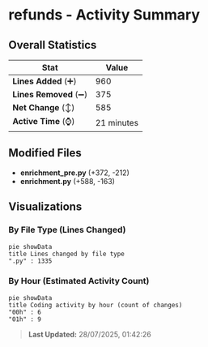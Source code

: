 # refunds - Activity Summary 

## Overall Statistics

| Stat                   | Value                                                             |
| ---------------------- | ----------------------------------------------------------------- |
| **Lines Added** (➕)   | 960                                          |
| **Lines Removed** (➖) | 375                                        |
| **Net Change** (↕)    | 585                |
| **Active Time** (⌚)   | 21 minutes |


## Modified Files
- **enrichment_pre.py** (+372, -212)
- **enrichment.py** (+588, -163)

## Visualizations

### By File Type (Lines Changed)

```mermaid
pie showData
title Lines changed by file type
".py" : 1335
```

### By Hour (Estimated Activity Count)

```mermaid
pie showData
title Coding activity by hour (count of changes)
"00h" : 6
"01h" : 9
```


> **Last Updated:** 28/07/2025, 01:42:26